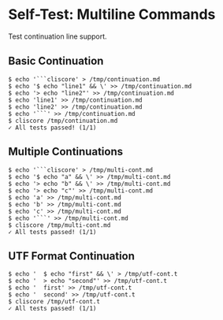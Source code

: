 # Self-Test: Multiline Commands

Test continuation line support.

## Basic Continuation

```cliscore
$ echo '```cliscore' > /tmp/continuation.md
$ echo '$ echo "line1" && \' >> /tmp/continuation.md
$ echo '> echo "line2"' >> /tmp/continuation.md
$ echo 'line1' >> /tmp/continuation.md
$ echo 'line2' >> /tmp/continuation.md
$ echo '```' >> /tmp/continuation.md
$ cliscore /tmp/continuation.md
✓ All tests passed! (1/1)
```

## Multiple Continuations

```cliscore
$ echo '```cliscore' > /tmp/multi-cont.md
$ echo '$ echo "a" && \' >> /tmp/multi-cont.md
$ echo '> echo "b" && \' >> /tmp/multi-cont.md
$ echo '> echo "c"' >> /tmp/multi-cont.md
$ echo 'a' >> /tmp/multi-cont.md
$ echo 'b' >> /tmp/multi-cont.md
$ echo 'c' >> /tmp/multi-cont.md
$ echo '```' >> /tmp/multi-cont.md
$ cliscore /tmp/multi-cont.md
✓ All tests passed! (1/1)
```

## UTF Format Continuation

```cliscore
$ echo '  $ echo "first" && \' > /tmp/utf-cont.t
$ echo '  > echo "second"' >> /tmp/utf-cont.t
$ echo '  first' >> /tmp/utf-cont.t
$ echo '  second' >> /tmp/utf-cont.t
$ cliscore /tmp/utf-cont.t
✓ All tests passed! (1/1)
```
